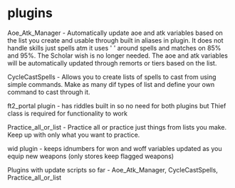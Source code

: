 # plugins

Aoe_Atk_Manager -  Automatically update aoe and atk variables based on the list you create and usable through built in aliases in plugin. It does not handle skills just spells atm it uses ' ' around spells and matches on 85% and 95%. The Scholar wish is no longer needed. The aoe and atk variables will be automatically updated through remorts or tiers based on the list.

CycleCastSpells - Allows you to create lists of spells to cast from using simple commands. Make as many dif types of list and define your own command to cast through it.

ft2_portal plugin - has riddles built in so no need for both plugins but Thief class is required for functionality to work                                                       

Practice_all_or_list - Practice all or practice just things from lists you make. Keep up with only what you want to practice.

wid plugin - keeps idnumbers for won and woff variables updated as you equip new weapons (only stores keep flagged weapons)

Plugins with update scripts so far - Aoe_Atk_Manager, CycleCastSpells, Practice_all_or_list

